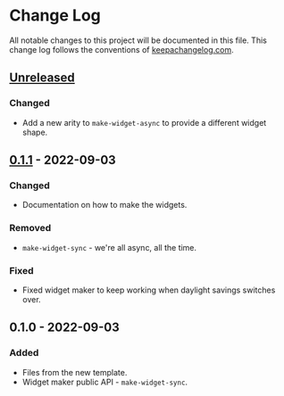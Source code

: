 # Change Log
All notable changes to this project will be documented in this file. This change log follows the conventions of [keepachangelog.com](http://keepachangelog.com/).

## [Unreleased]
### Changed
- Add a new arity to `make-widget-async` to provide a different widget shape.

## [0.1.1] - 2022-09-03
### Changed
- Documentation on how to make the widgets.

### Removed
- `make-widget-sync` - we're all async, all the time.

### Fixed
- Fixed widget maker to keep working when daylight savings switches over.

## 0.1.0 - 2022-09-03
### Added
- Files from the new template.
- Widget maker public API - `make-widget-sync`.

[Unreleased]: https://sourcehost.site/your-name/kicklistbot2/compare/0.1.1...HEAD
[0.1.1]: https://sourcehost.site/your-name/kicklistbot2/compare/0.1.0...0.1.1
